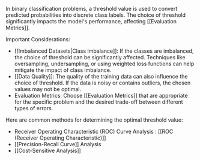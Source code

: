 In binary classification problems, a threshold value is used to convert predicted probabilities into discrete class labels. The choice of threshold significantly impacts the model's performance, affecting [[Evaluation Metrics]].

Important Considerations:

* [[Imbalanced Datasets|Class Imbalance]]: If the classes are imbalanced, the choice of threshold can be significantly affected. Techniques like oversampling, undersampling, or using weighted loss functions can help mitigate the impact of class imbalance.
* [[Data Quality]]: The quality of the training data can also influence the choice of threshold. If the data is noisy or contains outliers, the chosen values may not be optimal.
* Evaluation Metrics: Choose [[Evaluation Metrics]] that are appropriate for the specific problem and the desired trade-off between different types of errors.

Here are common methods for determining the optimal threshold value:

- Receiver Operating Characteristic (ROC) Curve Analysis : [[ROC (Receiver Operating Characteristic)]]
- [[Precision-Recall Curve]] Analysis
- [[Cost-Sensitive Analysis]]